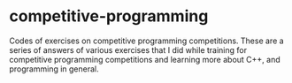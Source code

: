 # competitive-programming
Codes of exercises on competitive programming competitions.
These are a series of answers of various exercises that I did while training for competitive programming competitions and learning more about C++, and programming in general.
